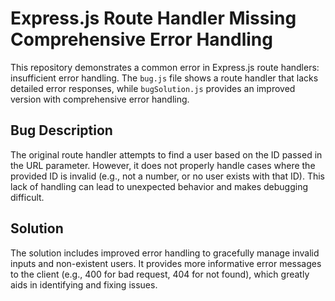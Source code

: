 # Express.js Route Handler Missing Comprehensive Error Handling

This repository demonstrates a common error in Express.js route handlers: insufficient error handling.  The `bug.js` file shows a route handler that lacks detailed error responses, while `bugSolution.js` provides an improved version with comprehensive error handling.

## Bug Description

The original route handler attempts to find a user based on the ID passed in the URL parameter. However, it does not properly handle cases where the provided ID is invalid (e.g., not a number, or no user exists with that ID).  This lack of handling can lead to unexpected behavior and makes debugging difficult.

## Solution

The solution includes improved error handling to gracefully manage invalid inputs and non-existent users.  It provides more informative error messages to the client (e.g., 400 for bad request, 404 for not found), which greatly aids in identifying and fixing issues.